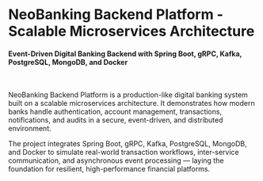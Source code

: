 # NeoBanking Backend Platform - Scalable Microservices Architecture
#### Event-Driven Digital Banking Backend with Spring Boot, gRPC, Kafka, PostgreSQL, MongoDB, and Docker

<br>

NeoBanking Backend Platform is a production-like digital banking system built on a scalable microservices architecture. It demonstrates how modern banks handle authentication, account management, transactions, notifications, and audits in a secure, event-driven, and distributed environment.

The project integrates Spring Boot, gRPC, Kafka, PostgreSQL, MongoDB, and Docker to simulate real-world transaction workflows, inter-service communication, and asynchronous event processing — laying the foundation for resilient, high-performance financial platforms.
